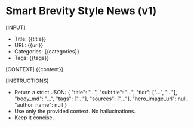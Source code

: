 # Smart Brevity Style News (v1)

[INPUT]
- Title: {{title}}
- URL: {{url}}
- Categories: {{categories}}
- Tags: {{tags}}

[CONTEXT]
{{content}}

[INSTRUCTIONS]
- Return a strict JSON:
  {
    "title": "...",
    "subtitle": "...",
    "tldr": ["...", "..."],
    "body_md": "...",
    "tags": ["..."],
    "sources": ["..."],
    "hero_image_url": null,
    "author_name": null
  }
- Use only the provided context. No hallucinations.
- Keep it concise.
